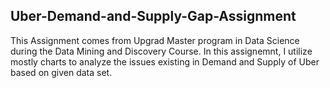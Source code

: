 ## Uber-Demand-and-Supply-Gap-Assignment

This Assignment comes from Upgrad Master program in Data Science during the Data Mining and Discovery Course. In this assignemnt, I utilize mostly charts to analyze the issues existing in Demand and Supply of Uber based on given data set.
